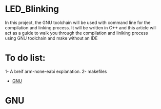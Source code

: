 
# LED_Blinking

In this project, the GNU toolchain will be used with command line for the compilation and linking process.
It will be written in C++ and this article will act as a guide to walk you through the compilation and liniking process using GNU toolchain and make without an IDE


# To do list:
  1- A breif arm-none-eabi explanation.
  2- makefiles
  
* [GNU](#GNU)

# <a name="GNU"></a>GNU

  
